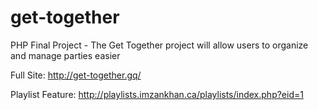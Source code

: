 # get-together
PHP Final Project - The Get Together project will allow users to organize and manage parties easier

Full Site: http://get-together.gq/


Playlist Feature: http://playlists.imzankhan.ca/playlists/index.php?eid=1
